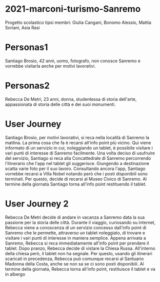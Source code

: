 # 2021-marconi-turismo-Sanremo
Progetto scolastico tipsi membri: Giulia Cangani, Bonomo Alessio, Mattia Soriani, Asia Rasi
# Personas1
Santiago Brosio, 42 anni, uomo, fotografo, non conosce Sanremo e vorrebbe visitarla anche per motivi lavorativi.
# Personas2
Rebecca De Metri, 23 anni, donna, studentessa di storia dell'arte, appassionata di storia delle città e dei suoi monumenti.
# User Journey 
Santiago Brosio, per motivi lavorativi,  si reca nella località di Sanremo la mattina. La prima cosa che fa è recarsi all'info point più vicino. Qui viene informato di un servizio in cui, noleggiando un tablet, è possibile visitare i vari punti di interesse di Sanremo facilmente. Una volta deciso di usufruire del servizio, Santiago si reca alla Concattedrale di Sanremo percorrendo l'itinerario che l'app nel tablet gli suggerisce. Giungendo a destinazione scatta varie foto per il suo lavoro. Consultando ancora l'app, Santiago vorrebbe recarsi a Villa Nobel notando però che i posti disponibili sono terminati. Per questo, decide di recarsi al Museo Civico di Sanremo. Al termine della giornata Santiago torna all'info point restituendo il tablet. 

# User Journey 2
Rebecca De Metri decide di andare in vacanza a Sanremo data la sua passione per la storia delle città. Durante il viaggio, curiosando su internet, Rebecca viene a conoscenza di un servizio concesso dall'info point di Sanremo che le permette, attraverso un tablet noleggiato, di trovare e visitare i vari punti di interesse in maniera semplice. Appena arrivata a Sanremo, Rebecca si reca immediatamente all'info point per prendere il tablet. Dopo pranzo, Rebecca decide di vistare la Chiesa Russa. All'interno della chiesa però, il tablet non ha segnale. Per questo, usando gli itinerari scaricati in precedenza, Rebecca può comunque recarsi al Santuario Madonna della Costa, anche se non sa se ci sono posti disponibili. Al termine della giornata, Rebecca torna all'info point, restituisce il tablet e va in albergo
